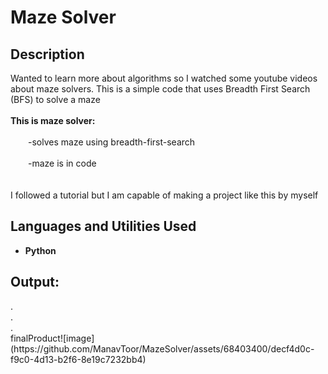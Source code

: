<h1>Maze Solver</h1>

<h2>Description</h2>
Wanted to learn more about algorithms so I watched some youtube videos about maze solvers. This is a simple code that uses Breadth First Search (BFS) to solve a maze
<br />
<br />
<b>This is maze solver:</b><br /><br />
  &emsp;&emsp;-solves maze using breadth-first-search<br /><br />
  &emsp;&emsp;-maze is in code<br /><br />

<br />
I followed a tutorial but I am capable of making a project like this by myself<br />

<h2>Languages and Utilities Used</h2>

- <b>Python</b> 

<h2>Output:</h2>
.<br />
.<br />
.<br />
finalProduct![image](https://github.com/ManavToor/MazeSolver/assets/68403400/decf4d0c-f9c0-4d13-b2f6-8e19c7232bb4)


<!--
 ```diff
- text in red
+ text in green
! text in orange
# text in gray
@@ text in purple (and bold)@@
```
--!>

